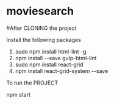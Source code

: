 # moviesearch

#After CLONING the project

Install the following packages

1. sudo npm install html-lint -g
2. npm install --save gulp-html-lint
3. sudo npm install react-grid
4. npm install react-grid-system --save

To run the PROJECT 

npm start
